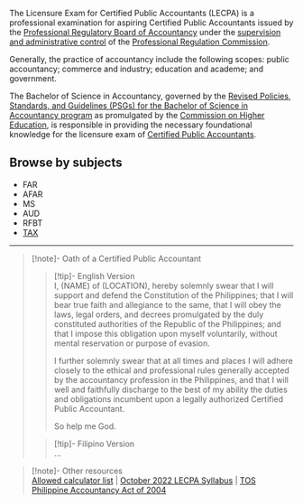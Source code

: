 The Licensure Exam for Certified Public Accountants (LECPA) is a professional examination for aspiring Certified Public Accountants issued by the [Professional Regulatory Board of Accountancy](Professional%20Regulatory%20Board%20of%20Accountancy.md) under the [supervision and administrative control](../../11%20-%20Philippine%20Statutes/EO%20292%20s.%201987/Supervision%20and%20control.md) of the [Professional Regulation Commission](Professional%20Regulation%20Commission.md).

Generally, the practice of accountancy include the following scopes: public accountancy; commerce and industry; education and academe; and government.

The Bachelor of Science in Accountancy, governed by the [Revised Policies, Standards, and Guidelines (PSGs) for the Bachelor of Science in Accountancy program](https://ched.gov.ph/wp-content/uploads/2017/10/CMO-27-s-2017.pdf) as promulgated by the [Commission on Higher Education](Commission%20on%20Higher%20Education.md), is responsible in providing the necessary foundational knowledge for the licensure exam of [Certified Public Accountants](Certified%20Public%20Accountants.md). 
## Browse by subjects
- FAR
- AFAR
- MS
- AUD
- RFBT
- [TAX](./LECPA06%20-%20TAX/PH%20Income%20Taxation.md)

---

> [!note]- Oath of a Certified Public Accountant
> 
> > [!tip]- English Version  
> > I, (NAME) of (LOCATION), hereby solemnly swear that I will support and defend the Constitution of the Philippines; that I will bear true faith and allegiance to the same, that I will obey the laws, legal orders, and decrees promulgated by the duly constituted authorities of the Republic of the Philippines; and that I impose this obligation upon myself voluntarily, without mental reservation or purpose of evasion.
> > 
> > I further solemnly swear that at all times and places I will adhere closely to the ethical and professional rules generally accepted by the accountancy profession in the Philippines, and that I will well and faithfully discharge to the best of my ability the duties and obligations incumbent upon a legally authorized Certified Public Accountant.
> > 
> > So help me God.
> 
> > [!tip]- Filipino Version  
> > …

> [!note]- Other resources  
> [Allowed calculator list](https://www.prc.gov.ph/article/updated-list-non-programmable-calculators-allowed-be-used-licensure-examinations/7305) | [October 2022 LECPA Syllabus](https://www.prc.gov.ph/sites/default/files/2022-30%20Annexes%20Syllabi%20Effective%20October%202022.pdf) | [TOS](https://www.prc.gov.ph/sites/default/files/2022-30%20BOA%20TOS%20Final.pdf)  
> [Philippine Accountancy Act of 2004](https://www.officialgazette.gov.ph/2004/05/13/republic-act-no-9298/)
